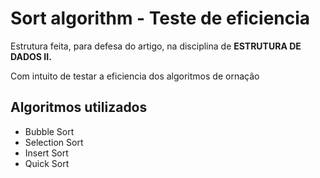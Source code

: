 

<html>
<head>
	<meta charset="utf-8">
	<meta http-equiv="X-UA-Compatible" content="IE=edge">
	<title></title>
	<link rel="stylesheet" href="">
</head>
<body>
	<h1>Sort algorithm - Teste de eficiencia</h1>
	<p>Estrutura feita, para defesa do artigo, na disciplina de <strong>ESTRUTURA DE DADOS II.</strong></p>
	<p>Com intuito de testar a eficiencia dos algoritmos de ornação</p>
	<h2>Algoritmos utilizados</h2>
	<ul>
	    <li>Bubble Sort</li>
	    <li>Selection Sort</li>
	    <li>Insert Sort</li>
	    <li>Quick Sort</li>
	</ul>
</body>
</html>



